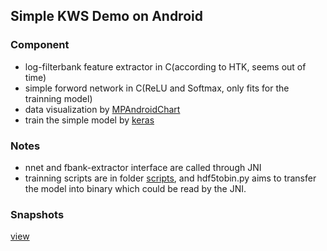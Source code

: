 ## Simple KWS Demo on Android

### Component
* log-filterbank feature extractor in C(according to HTK, seems out of time)
* simple forword network in C(ReLU and Softmax, only fits for the trainning model)
* data visualization by [MPAndroidChart](https://github.com/PhilJay/MPAndroidChart)
* train the simple model by [keras](https://keras.io/)

### Notes
* nnet and fbank-extractor interface are called through JNI
* trainning scripts are in folder [scripts](scripts), and hdf5tobin.py aims to transfer the model into binary which could be read by the JNI.

### Snapshots
[view](snaptshots/shots.png)
